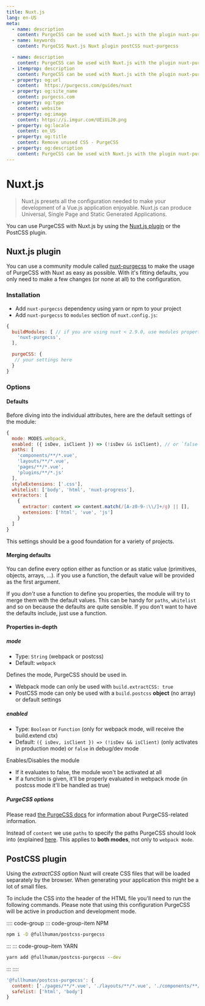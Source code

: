 ```yaml
---
title: Nuxt.js
lang: en-US
meta:
  - name: description
    content: PurgeCSS can be used with Nuxt.js with the plugin nuxt-purgecss or with the PostCSS plugin.
  - name: keywords
    content: PurgeCSS Nuxt.js Nuxt plugin postCSS nuxt-purgecss

  - name: description
    content: PurgeCSS can be used with Nuxt.js with the plugin nuxt-purgecss or with the PostCSS plugin.
  - itemprop: description
    content: PurgeCSS can be used with Nuxt.js with the plugin nuxt-purgecss or with the PostCSS plugin.
  - property: og:url
    content:  https://purgecss.com/guides/nuxt
  - property: og:site_name
    content: purgecss.com
  - property: og:type
    content: website
  - property: og:image
    content: https://i.imgur.com/UEiUiJ0.png
  - property: og:locale
    content: en_US
  - property: og:title
    content: Remove unused CSS - PurgeCSS
  - property: og:description
    content: PurgeCSS can be used with Nuxt.js with the plugin nuxt-purgecss or with the PostCSS plugin.
---
```


# Nuxt.js

> Nuxt.js presets all the configuration needed to make your development of a Vue.js application enjoyable. Nuxt.js can produce Universal, Single Page and Static Generated Applications.

You can use PurgeCSS with Nuxt.js by using the [Nuxt.js plugin](https://github.com/Developmint/nuxt-purgecss) or the PostCSS plugin.

## Nuxt.js plugin

You can use a community module called [nuxt-purgecss](https://github.com/Developmint/nuxt-purgecss) to make the usage of PurgeCSS with Nuxt as easy as possible. With it's fitting defaults, you only need to make a few changes (or none at all)
to the configuration.

### Installation

- Add `nuxt-purgecss` dependency using yarn or npm to your project
- Add `nuxt-purgecss` to `modules` section of `nuxt.config.js`:

```js
{
  buildModules: [ // if you are using nuxt < 2.9.0, use modules property instead.
    'nuxt-purgecss',
  ],

  purgeCSS: {
   // your settings here
  }
}
```

### Options

#### Defaults

Before diving into the individual attributes, here are the default settings of the module:

```js
{
  mode: MODES.webpack,
  enabled: ({ isDev, isClient }) => (!isDev && isClient), // or `false` when in dev/debug mode
  paths: [
    'components/**/*.vue',
    'layouts/**/*.vue',
    'pages/**/*.vue',
    'plugins/**/*.js'
  ],
  styleExtensions: ['.css'],
  whitelist: ['body', 'html', 'nuxt-progress'],
  extractors: [
    {
      extractor: content => content.match(/[A-z0-9-:\\/]+/g) || [],
      extensions: ['html', 'vue', 'js']
    }
  ]
}
```

This settings should be a good foundation for a variety of projects.

#### Merging defaults

You can define every option either as function or as static value (primitives, objects, arrays, ...).
if you use a function, the default value will be provided as the first argument.

If you *don't* use a function to define you properties, the module will try to
merge them with the default values. This can be handy for `paths`, `whitelist` and so on because
the defaults are quite sensible. If you don't want to have the defaults include, just use a function.

#### Properties in-depth

##### mode

* Type: `String` (webpack or postcss)
* Default: `webpack`

Defines the mode, PurgeCSS should be used in.

* Webpack mode can only be used with `build.extractCSS: true`
* PostCSS mode can only be used with a `build.postcss` **object** (no array) or default settings

##### enabled

* Type: `Boolean` or `Function` (only for webpack mode, will receive the build.extend ctx)
* Default: `({ isDev, isClient }) => (!isDev && isClient)` (only activates in production mode) or `false` in debug/dev mode

Enables/Disables the module

* If it evaluates to false, the module won't be activated at all
* If a function is given, it'll be properly evaluated in webpack mode (in postcss mode it'll be handled as true)


##### PurgeCSS options

Please read [the PurgeCSS docs](https://www.purgecss.com/configuration) for information about
PurgeCSS-related information.

Instead of `content` we use `paths` to specify the paths PurgeCSS should look into (explained [here](https://www.purgecss.com/with-webpack#options).
This applies to **both modes**, not only to `webpack mode`.

## PostCSS plugin

Using the *extractCSS* option Nuxt will create CSS files that will be loaded separately by the browser.
When generating your application this might be a lot of small files.

To include the CSS into the header of the HTML file you'll need to run the following commands. 
Please note that using this configuration PurgeCSS will be active in production and development mode.

:::: code-group
::: code-group-item NPM
```sh
npm i -D @fullhuman/postcss-purgecss
```
:::
::: code-group-item YARN
```sh
yarn add @fullhuman/postcss-purgecss --dev
```
:::
::::

```js
'@fullhuman/postcss-purgecss': {
  content: ['./pages/**/*.vue', './layouts/**/*.vue', './components/**/*.vue'],
  safelist: ['html', 'body']
}
```
